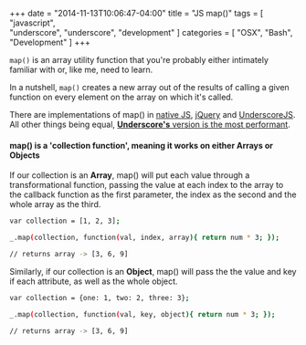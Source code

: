 +++
date = "2014-11-13T10:06:47-04:00"
title = "JS map()"
tags = [
    "javascript",    
    "underscore",
    "underscore",
    "development"
]
categories = [
    "OSX",
    "Bash",
    "Development"
]
+++

`map()` is an array utility function that you're probably either intimately familiar with or, like me, need to learn.

In a nutshell, `map()` creates a new array out of the results of calling a given function on every element on the array on which it's called.

There are implementations of map() in [native JS](https://developer.mozilla.org/en-US/docs/Web/JavaScript/Reference/Global_Objects/Array/map), [jQuery](http://api.jquery.com/jquery.map/) and [UnderscoreJS](http://underscorejs.org/#map).  All other things being equal, [__Underscore's__ version is the most performant](http://jsperf.com/map-underscore-vs-jquery/2). 


#### map() is a 'collection function', meaning it works on either Arrays or Objects 

If our collection is an __Array__, map() will put each value through a transformational function, passing the value at each index to the array to the callback function as the first parameter, the index as the second and the whole array as the third. 
    
```sh
var collection = [1, 2, 3];

_.map(collection, function(val, index, array){ return num * 3; });

// returns array -> [3, 6, 9]
```

Similarly, if our collection is an __Object__, map() will pass the the value and key if each attribute, as well as the whole object.  

```sh
var collection = {one: 1, two: 2, three: 3};

_.map(collection, function(val, key, object){ return num * 3; });

// returns array -> [3, 6, 9]
```
